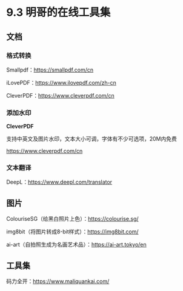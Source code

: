 # 9.3 明哥的在线工具集





## 文档

### 格式转换

Smallpdf：https://smallpdf.com/cn

iLovePDF：https://www.ilovepdf.com/zh-cn

CleverPDF：https://www.cleverpdf.com/cn



### 添加水印

**CleverPDF**

支持中英文及图片水印，文本大小可调，字体有不少可选项，20M内免费

https://www.cleverpdf.com/cn 





### 文本翻译

DeepL：https://www.deepl.com/translator



## 图片

ColouriseSG（给黑白照片上色）：https://colourise.sg/

img8bit（将图片转成8-bit样式）：https://img8bit.com/

ai-art（自拍照生成为名画艺术品）：https://ai-art.tokyo/en

## 工具集

码力全开：https://www.maliquankai.com/

